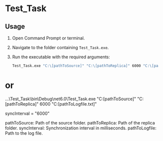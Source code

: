 # Test_Task

## Usage

1. Open Command Prompt or terminal.

2. Navigate to the folder containing `Test_Task.exe`.

3. Run the executable with the required arguments:

   ```sh
   Test_Task.exe "C:\[pathToSource]" "C:\[pathToReplica]" 6000 "C:\[pathToLogfile.txt]"

# or

...\Test_Task\bin\Debug\net6.0\Test_Task.exe "C:\[pathToSource]" "C:\[pathToReplica]" 6000 "C:\[pathToLogfile.txt]"

syncInterval = "6000"

pathToSource: Path of the source folder.
pathToReplica: Path of the replica folder.
syncInterval: Synchronization interval in milliseconds.
pathToLogfile: Path to the log file.

